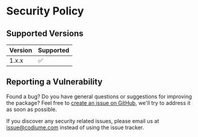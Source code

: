 # Security Policy

## Supported Versions

| Version | Supported          |
| ------- | ------------------ |
| 1.x.x   | :white_check_mark: |

## Reporting a Vulnerability

Found a bug? Do you have general questions or suggestions for improving the package? Feel free to [create an issue on GitHub](https://github.com/codiume/astro-component-starter/issues), we'll try to address it as soon as possible.

If you discover any security related issues, please email us at issue@codiume.com instead of using the issue tracker.
